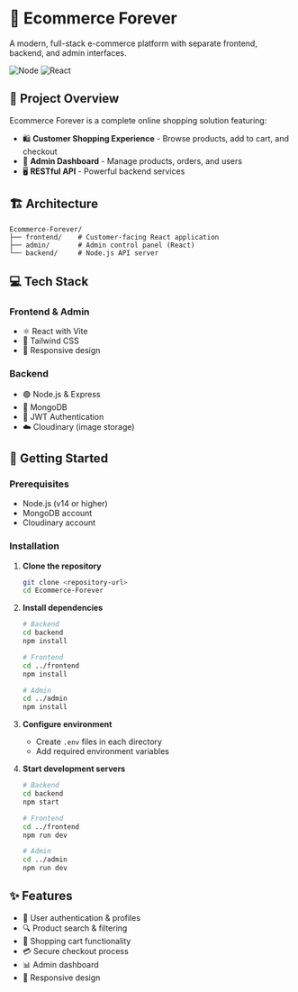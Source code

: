 # 🛒 Ecommerce Forever

A modern, full-stack e-commerce platform with separate frontend, backend, and admin interfaces.

![Node](https://img.shields.io/badge/node-v14+-green.svg)
![React](https://img.shields.io/badge/react-latest-blue.svg)

## 🚀 Project Overview

Ecommerce Forever is a complete online shopping solution featuring:

- 🛍️ **Customer Shopping Experience** - Browse products, add to cart, and checkout
- 🔧 **Admin Dashboard** - Manage products, orders, and users
- 🖥️ **RESTful API** - Powerful backend services

## 🏗️ Architecture

```
Ecommerce-Forever/
├── frontend/    # Customer-facing React application
├── admin/       # Admin control panel (React)
└── backend/     # Node.js API server
```

## 💻 Tech Stack

### Frontend & Admin
- ⚛️ React with Vite
- 🎨 Tailwind CSS
- 📱 Responsive design

### Backend
- 🟢 Node.js & Express
- 🍃 MongoDB
- 🔐 JWT Authentication
- ☁️ Cloudinary (image storage)

## 🔧 Getting Started

### Prerequisites
- Node.js (v14 or higher)
- MongoDB account
- Cloudinary account

### Installation

1. **Clone the repository**
   ```bash
   git clone <repository-url>
   cd Ecommerce-Forever
   ```

2. **Install dependencies**
   ```bash
   # Backend
   cd backend
   npm install

   # Frontend
   cd ../frontend
   npm install

   # Admin
   cd ../admin
   npm install
   ```

3. **Configure environment**
   - Create `.env` files in each directory
   - Add required environment variables

4. **Start development servers**
   ```bash
   # Backend
   cd backend
   npm start

   # Frontend
   cd ../frontend
   npm run dev

   # Admin
   cd ../admin
   npm run dev
   ```

## ✨ Features

- 👤 User authentication & profiles
- 🔍 Product search & filtering
- 🛒 Shopping cart functionality
- 💳 Secure checkout process
- 📊 Admin dashboard
- 📱 Responsive design